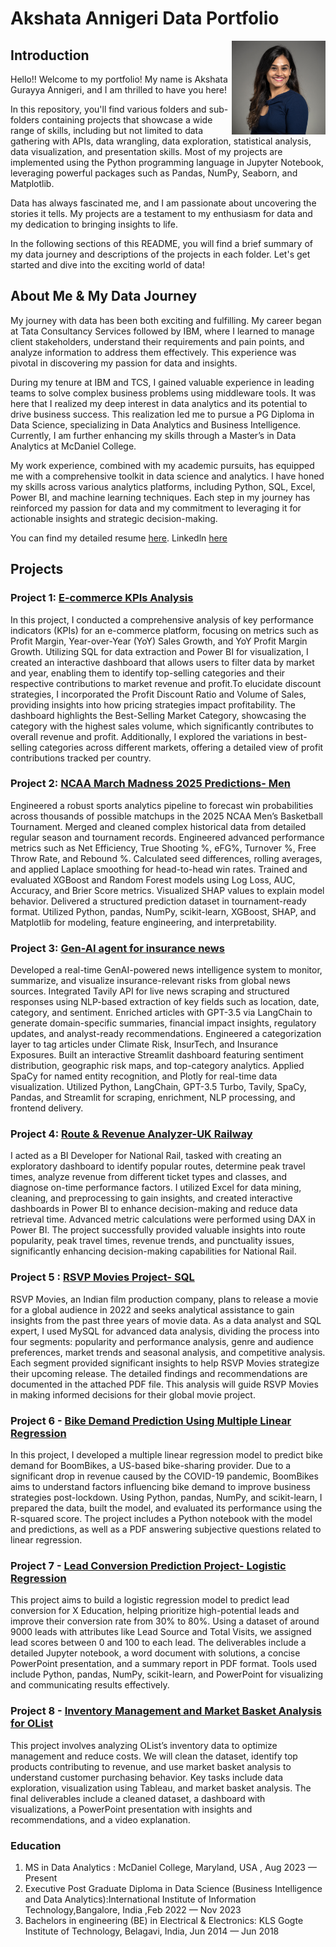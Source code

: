 
# Akshata Annigeri Data Portfolio
<img align="right" width="150" height="150" src="https://github.com/AkshataAnnigeri/photo/blob/main/headshot_edited.JPG">

## Introduction
Hello!!
Welcome to my portfolio! My name is Akshata Gurayya Annigeri, and I am thrilled to have you here!

In this repository, you'll find various folders and sub-folders containing projects that showcase a wide range of skills, including but not limited to data gathering with APIs, data wrangling, data exploration, statistical analysis, data visualization, and presentation skills. Most of my projects are implemented using the Python programming language in Jupyter Notebook, leveraging powerful packages such as Pandas, NumPy, Seaborn, and Matplotlib.

Data has always fascinated me, and I am passionate about uncovering the stories it tells. My projects are a testament to my enthusiasm for data and my dedication to bringing insights to life.

In the following sections of this README, you will find a brief summary of my data journey and descriptions of the projects in each folder. Let's get started and dive into the exciting world of data!

## About Me & My Data Journey
My journey with data has been both exciting and fulfilling. My career began at Tata Consultancy Services followed by IBM, where I learned to manage client stakeholders, understand their requirements and pain points, and analyze information to address them effectively. This experience was pivotal in discovering my passion for data and insights.

During my tenure at IBM and TCS, I gained valuable experience in leading teams to solve complex business problems using middleware tools. It was here that I realized my deep interest in data analytics and its potential to drive business success. This realization led me to pursue a PG Diploma in Data Science, specializing in Data Analytics and Business Intelligence. Currently, I am further enhancing my skills through a Master’s in Data Analytics at McDaniel College.

My work experience, combined with my academic pursuits, has equipped me with a comprehensive toolkit in data science and analytics. I have honed my skills across various analytics platforms, including Python, SQL, Excel, Power BI, and machine learning techniques. Each step in my journey has reinforced my passion for data and my commitment to leveraging it for actionable insights and strategic decision-making.

You can find my detailed resume [here](https://github.com/AkshataAnnigeri/resume/blob/main/Akshata%20Gurayya%20Annigeri----Resume.pdf).
Linkedln [here](https://www.linkedin.com/in/akshata-gurayya-annigeri-226594162/)


## Projects
###  Project 1: [E-commerce KPIs Analysis](https://github.com/AkshataAnnigeri/E-commerce-KPIs-Analysis)
In this project, I conducted a comprehensive analysis of key performance indicators (KPIs) for an e-commerce platform, focusing on metrics such as Profit Margin, Year-over-Year (YoY) Sales Growth, and YoY Profit Margin Growth. Utilizing SQL for data extraction and Power BI for visualization, I created an interactive dashboard that allows users to filter data by market and year, enabling them to identify top-selling categories and their respective contributions to market revenue and profit.To elucidate discount strategies, I incorporated the Profit Discount Ratio and Volume of Sales, providing insights into how pricing strategies impact profitability. The dashboard highlights the Best-Selling Market Category, showcasing the category with the highest sales volume, which significantly contributes to overall revenue and profit. Additionally, I explored the variations in best-selling categories across different markets, offering a detailed view of profit contributions tracked per country.

### Project 2: [NCAA March Madness 2025 Predictions- Men](https://github.com/AkshataAnnigeri/ncaa-march-madness-2025-predictions)
Engineered a robust sports analytics pipeline to forecast win probabilities across thousands of possible matchups in the 2025 NCAA Men’s Basketball Tournament. Merged and cleaned complex historical data from detailed regular season and tournament records. Engineered advanced performance metrics such as Net Efficiency, True Shooting %, eFG%, Turnover %, Free Throw Rate, and Rebound %. Calculated seed differences, rolling averages, and applied Laplace smoothing for head-to-head win rates. Trained and evaluated XGBoost and Random Forest models using Log Loss, AUC, Accuracy, and Brier Score metrics. Visualized SHAP values to explain model behavior. Delivered a structured prediction dataset in tournament-ready format. Utilized Python, pandas, NumPy, scikit-learn, XGBoost, SHAP, and Matplotlib for modeling, feature engineering, and interpretability.

### Project 3: [Gen-AI agent for insurance news](https://github.com/AkshataAnnigeri/genai-insurance-news-agent)
Developed a real-time GenAI-powered news intelligence system to monitor, summarize, and visualize insurance-relevant risks from global news sources. Integrated Tavily API for live news scraping and structured responses using NLP-based extraction of key fields such as location, date, category, and sentiment. Enriched articles with GPT-3.5 via LangChain to generate domain-specific summaries, financial impact insights, regulatory updates, and analyst-ready recommendations. Engineered a categorization layer to tag articles under Climate Risk, InsurTech, and Insurance Exposures. Built an interactive Streamlit dashboard featuring sentiment distribution, geographic risk maps, and top-category analytics. Applied SpaCy for named entity recognition, and Plotly for real-time data visualization. Utilized Python, LangChain, GPT-3.5 Turbo, Tavily, SpaCy, Pandas, and Streamlit for scraping, enrichment, NLP processing, and frontend delivery.

### Project 4: [Route & Revenue Analyzer-UK Railway](https://github.com/AkshataAnnigeri/Route-and-Revenue-Analyzer)
I acted as a BI Developer for National Rail, tasked with creating an exploratory dashboard to identify popular routes, determine peak travel times, analyze revenue from different ticket types and classes, and diagnose on-time performance factors. I utilized Excel for data mining, cleaning, and preprocessing to gain insights, and created interactive dashboards in Power BI to enhance decision-making and reduce data retrieval time. Advanced metric calculations were performed using DAX in Power BI. The project successfully provided valuable insights into route popularity, peak travel times, revenue trends, and punctuality issues, significantly enhancing decision-making capabilities for National Rail.

### Project 5 : [RSVP Movies Project- SQL](https://github.com/AkshataAnnigeri/RSVP-Movies-Project--SQL)
RSVP Movies, an Indian film production company, plans to release a movie for a global audience in 2022 and seeks analytical assistance to gain insights from the past three years of movie data. As a data analyst and SQL expert, I used MySQL for advanced data analysis, dividing the process into four segments: popularity and performance analysis, genre and audience preferences, market trends and seasonal analysis, and competitive analysis. Each segment provided significant insights to help RSVP Movies strategize their upcoming release. The detailed findings and recommendations are documented in the attached PDF file. This analysis will guide RSVP Movies in making informed decisions for their global movie project.

### Project 6 - [Bike Demand Prediction Using Multiple Linear Regression](https://github.com/AkshataAnnigeri/Bike-Demand-Prediction-Using-Multiple-Linear-Regression)
In this project, I developed a multiple linear regression model to predict bike demand for BoomBikes, a US-based bike-sharing provider. Due to a significant drop in revenue caused by the COVID-19 pandemic, BoomBikes aims to understand factors influencing bike demand to improve business strategies post-lockdown. Using Python, pandas, NumPy, and scikit-learn, I prepared the data, built the model, and evaluated its performance using the R-squared score. The project includes a Python notebook with the model and predictions, as well as a PDF answering subjective questions related to linear regression.

### Project 7 - [Lead Conversion Prediction Project- Logistic Regression](https://github.com/AkshataAnnigeri/Leadscore)
This project aims to build a logistic regression model to predict lead conversion for X Education, helping prioritize high-potential leads and improve their conversion rate from 30% to 80%. Using a dataset of around 9000 leads with attributes like Lead Source and Total Visits, we assigned lead scores between 0 and 100 to each lead. The deliverables include a detailed Jupyter notebook, a word document with solutions, a concise PowerPoint presentation, and a summary report in PDF format. Tools used include Python, pandas, NumPy, scikit-learn, and PowerPoint for visualizing and communicating results effectively.

### Project 8 - [Inventory Management and Market Basket Analysis for OList](https://github.com/AkshataAnnigeri/Inventory-Management-and-Market-Basket-Analysis-for-OList)
This project involves analyzing OList’s inventory data to optimize management and reduce costs. We will clean the dataset, identify top products contributing to revenue, and use market basket analysis to understand customer purchasing behavior. Key tasks include data exploration, visualization using Tableau, and market basket analysis. The final deliverables include a cleaned dataset, a dashboard with visualizations, a PowerPoint presentation with insights and recommendations, and a video explanation.

### Education
1) MS in Data Analytics : McDaniel College, Maryland, USA , Aug 2023 — Present                                                                   
2) Executive Post Graduate Diploma in Data Science (Business Intelligence and Data Analytics):International Institute of Information Technology,Bangalore, India ,Feb 2022 — Nov 2023     
3) Bachelors in engineering (BE) in Electrical & Electronics: KLS Gogte Institute of Technology, Belagavi, India, Jun 2014 — Jun 2018



